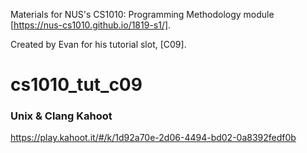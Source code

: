Materials for NUS's CS1010: Programming Methodology module [https://nus-cs1010.github.io/1819-s1/].

Created by Evan for his tutorial slot, [C09].

# cs1010_tut_c09

### Unix & Clang Kahoot
https://play.kahoot.it/#/k/1d92a70e-2d06-4494-bd02-0a8392fedf0b
